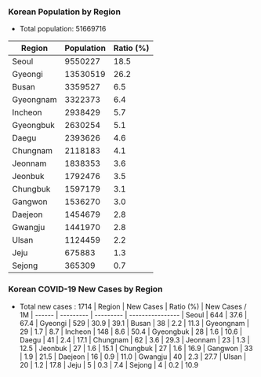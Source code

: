 ### Korean Population by Region
* Total population: 51669716

| Region | Population | Ratio (%) |
| ------ | ---------- | --------- |
| Seoul | 9550227 | 18.5 |
| Gyeongi | 13530519 | 26.2 |
| Busan | 3359527 | 6.5 |
| Gyeongnam | 3322373 | 6.4 |
| Incheon | 2938429 | 5.7 |
| Gyeongbuk | 2630254 | 5.1 |
| Daegu | 2393626 | 4.6 |
| Chungnam | 2118183 | 4.1 |
| Jeonnam | 1838353 | 3.6 |
| Jeonbuk | 1792476 | 3.5 |
| Chungbuk | 1597179 | 3.1 |
| Gangwon | 1536270 | 3.0 |
| Daejeon | 1454679 | 2.8 |
| Gwangju | 1441970 | 2.8 |
| Ulsan | 1124459 | 2.2 |
| Jeju | 675883 | 1.3 |
| Sejong | 365309 | 0.7 |

### Korean COVID-19 New Cases by Region
 * Total new cases : 1714
| Region | New Cases | Ratio (%) | New Cases / 1M 
| ------ | --------- | --------- | ----------------
| Seoul | 644 | 37.6 | 67.4
| Gyeongi | 529 | 30.9 | 39.1
| Busan | 38 | 2.2 | 11.3
| Gyeongnam | 29 | 1.7 | 8.7
| Incheon | 148 | 8.6 | 50.4
| Gyeongbuk | 28 | 1.6 | 10.6
| Daegu | 41 | 2.4 | 17.1
| Chungnam | 62 | 3.6 | 29.3
| Jeonnam | 23 | 1.3 | 12.5
| Jeonbuk | 27 | 1.6 | 15.1
| Chungbuk | 27 | 1.6 | 16.9
| Gangwon | 33 | 1.9 | 21.5
| Daejeon | 16 | 0.9 | 11.0
| Gwangju | 40 | 2.3 | 27.7
| Ulsan | 20 | 1.2 | 17.8
| Jeju | 5 | 0.3 | 7.4
| Sejong | 4 | 0.2 | 10.9
